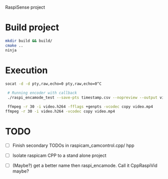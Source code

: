 RaspiSense project

# Build project
```bash
mkdir build && build/
cmake ..
ninja
```

# Execution
```bash	
socat -d -d pty,raw,echo=0 pty,raw,echo=0^C
 
 # Running encoder with callback
 ./raspi_encamode_test --save-pts timestamp.csv --nopreview --output vid.h264 --raw raw.yuv --raw-pts raw_pts.csv -t 10000 -v^C

 ffmpeg -r 30 -i video.h264 -fflags +genpts -vcodec copy video.mp4
ffmpeg -r 30 -i video.h264 -vcodec copy video.mp4

```
# TODO
- [ ] Finish secondary TODOs in raspicam_camcontrol.cpp/ hpp
- [ ] Isolate raspicam CPP to a stand alone project
- [ ] (Maybe?) get a better name then raspi_encamode. Call it CppRaspiVid maybe?  


